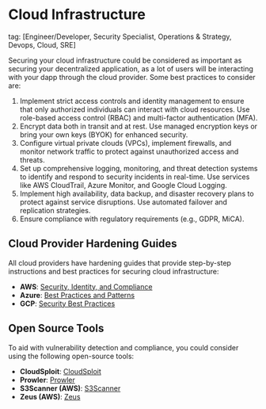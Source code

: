 # Cloud Infrastructure
tag: [Engineer/Developer, Security Specialist, Operations & Strategy, Devops, Cloud, SRE]

Securing your cloud infrastructure could be considered as important as securing your decentralized application, as a lot of users will be interacting with your dapp through the cloud provider. Some best practices to consider are:

1. Implement strict access controls and identity management to ensure that only authorized individuals can interact with cloud resources. Use role-based access control (RBAC) and multi-factor authentication (MFA).
2. Encrypt data both in transit and at rest. Use managed encryption keys or bring your own keys (BYOK) for enhanced security.
3. Configure virtual private clouds (VPCs), implement firewalls, and monitor network traffic to protect against unauthorized access and threats.
4. Set up comprehensive logging, monitoring, and threat detection systems to identify and respond to security incidents in real-time. Use services like AWS CloudTrail, Azure Monitor, and Google Cloud Logging.
5. Implement high availability, data backup, and disaster recovery plans to protect against service disruptions. Use automated failover and replication strategies.
6. Ensure compliance with regulatory requirements (e.g., GDPR, MiCA).


## Cloud Provider Hardening Guides

All cloud providers have hardening guides that provide step-by-step instructions and best practices for securing cloud infrastructure:

- **AWS**: [Security, Identity, and Compliance](https://aws.amazon.com/architecture/security-identity-compliance/)
- **Azure**: [Best Practices and Patterns](https://learn.microsoft.com/en-us/azure/security/fundamentals/best-practices-and-patterns)
- **GCP**: [Security Best Practices](https://cloud.google.com/security/best-practices)

## Open Source Tools

To aid with vulnerability detection and compliance, you could consider using the following open-source tools:

- **CloudSploit**: [CloudSploit](https://github.com/aquasecurity/cloudsploit)
- **Prowler**: [Prowler](https://github.com/prowler-cloud/prowler)
- **S3Scanner (AWS)**: [S3Scanner](https://github.com/sa7mon/S3Scanner)
- **Zeus (AWS)**: [Zeus](https://github.com/DenizParlak/Zeus)
